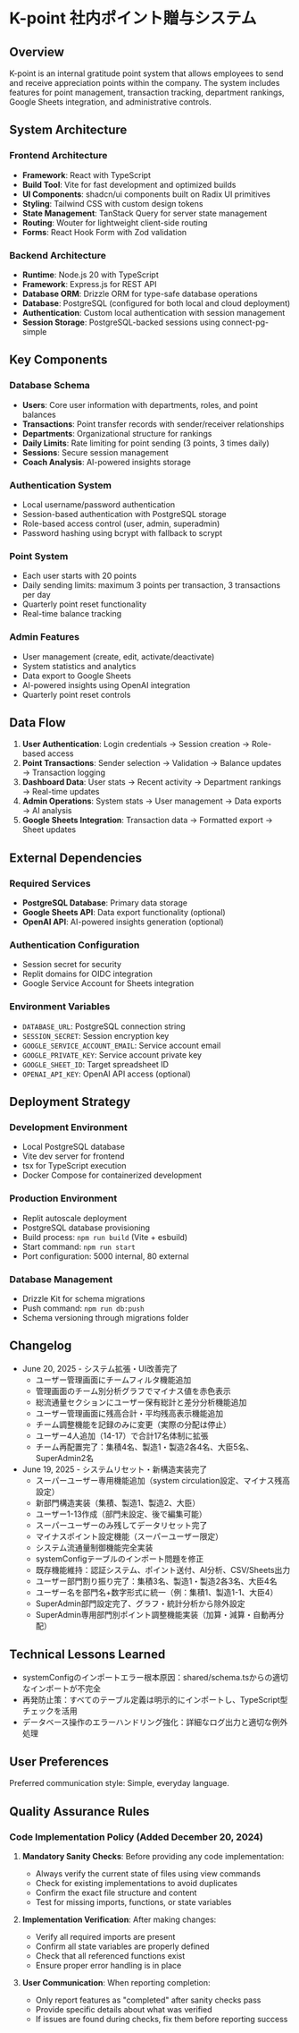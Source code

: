 # K-point 社内ポイント贈与システム

## Overview

K-point is an internal gratitude point system that allows employees to send and receive appreciation points within the company. The system includes features for point management, transaction tracking, department rankings, Google Sheets integration, and administrative controls.

## System Architecture

### Frontend Architecture
- **Framework**: React with TypeScript
- **Build Tool**: Vite for fast development and optimized builds
- **UI Components**: shadcn/ui components built on Radix UI primitives
- **Styling**: Tailwind CSS with custom design tokens
- **State Management**: TanStack Query for server state management
- **Routing**: Wouter for lightweight client-side routing
- **Forms**: React Hook Form with Zod validation

### Backend Architecture
- **Runtime**: Node.js 20 with TypeScript
- **Framework**: Express.js for REST API
- **Database ORM**: Drizzle ORM for type-safe database operations
- **Database**: PostgreSQL (configured for both local and cloud deployment)
- **Authentication**: Custom local authentication with session management
- **Session Storage**: PostgreSQL-backed sessions using connect-pg-simple

## Key Components

### Database Schema
- **Users**: Core user information with departments, roles, and point balances
- **Transactions**: Point transfer records with sender/receiver relationships
- **Departments**: Organizational structure for rankings
- **Daily Limits**: Rate limiting for point sending (3 points, 3 times daily)
- **Sessions**: Secure session management
- **Coach Analysis**: AI-powered insights storage

### Authentication System
- Local username/password authentication
- Session-based authentication with PostgreSQL storage
- Role-based access control (user, admin, superadmin)
- Password hashing using bcrypt with fallback to scrypt

### Point System
- Each user starts with 20 points
- Daily sending limits: maximum 3 points per transaction, 3 transactions per day
- Quarterly point reset functionality
- Real-time balance tracking

### Admin Features
- User management (create, edit, activate/deactivate)
- System statistics and analytics
- Data export to Google Sheets
- AI-powered insights using OpenAI integration
- Quarterly point reset controls

## Data Flow

1. **User Authentication**: Login credentials → Session creation → Role-based access
2. **Point Transactions**: Sender selection → Validation → Balance updates → Transaction logging
3. **Dashboard Data**: User stats → Recent activity → Department rankings → Real-time updates
4. **Admin Operations**: System stats → User management → Data exports → AI analysis
5. **Google Sheets Integration**: Transaction data → Formatted export → Sheet updates

## External Dependencies

### Required Services
- **PostgreSQL Database**: Primary data storage
- **Google Sheets API**: Data export functionality (optional)
- **OpenAI API**: AI-powered insights generation (optional)

### Authentication Configuration
- Session secret for security
- Replit domains for OIDC integration
- Google Service Account for Sheets integration

### Environment Variables
- `DATABASE_URL`: PostgreSQL connection string
- `SESSION_SECRET`: Session encryption key
- `GOOGLE_SERVICE_ACCOUNT_EMAIL`: Service account email
- `GOOGLE_PRIVATE_KEY`: Service account private key
- `GOOGLE_SHEET_ID`: Target spreadsheet ID
- `OPENAI_API_KEY`: OpenAI API access (optional)

## Deployment Strategy

### Development Environment
- Local PostgreSQL database
- Vite dev server for frontend
- tsx for TypeScript execution
- Docker Compose for containerized development

### Production Environment
- Replit autoscale deployment
- PostgreSQL database provisioning
- Build process: `npm run build` (Vite + esbuild)
- Start command: `npm run start`
- Port configuration: 5000 internal, 80 external

### Database Management
- Drizzle Kit for schema migrations
- Push command: `npm run db:push`
- Schema versioning through migrations folder

## Changelog
- June 20, 2025 - システム拡張・UI改善完了
  - ユーザー管理画面にチームフィルタ機能追加
  - 管理画面のチーム別分析グラフでマイナス値を赤色表示
  - 総流通量セクションにユーザー保有総計と差分分析機能追加
  - ユーザー管理画面に残高合計・平均残高表示機能追加
  - チーム調整機能を記録のみに変更（実際の分配は停止）
  - ユーザー4人追加（14-17）で合計17名体制に拡張
  - チーム再配置完了：集積4名、製造1・製造2各4名、大臣5名、SuperAdmin2名
- June 19, 2025 - システムリセット・新構造実装完了
  - スーパーユーザー専用機能追加（system circulation設定、マイナス残高設定）
  - 新部門構造実装（集積、製造1、製造2、大臣）
  - ユーザー1-13作成（部門未設定、後で編集可能）
  - スーパーユーザーのみ残してデータリセット完了
  - マイナスポイント設定機能（スーパーユーザー限定）
  - システム流通量制御機能完全実装
  - systemConfigテーブルのインポート問題を修正
  - 既存機能維持：認証システム、ポイント送付、AI分析、CSV/Sheets出力
  - ユーザー部門割り振り完了：集積3名、製造1・製造2各3名、大臣4名
  - ユーザー名を部門名+数字形式に統一（例：集積1、製造1-1、大臣4）
  - SuperAdmin部門設定完了、グラフ・統計分析から除外設定
  - SuperAdmin専用部門別ポイント調整機能実装（加算・減算・自動再分配）

## Technical Lessons Learned
- systemConfigのインポートエラー根本原因：shared/schema.tsからの適切なインポートが不完全
- 再発防止策：すべてのテーブル定義は明示的にインポートし、TypeScript型チェックを活用
- データベース操作のエラーハンドリング強化：詳細なログ出力と適切な例外処理

## User Preferences

Preferred communication style: Simple, everyday language.

## Quality Assurance Rules

### Code Implementation Policy (Added December 20, 2024)
1. **Mandatory Sanity Checks**: Before providing any code implementation:
   - Always verify the current state of files using view commands
   - Check for existing implementations to avoid duplicates
   - Confirm the exact file structure and content
   - Test for missing imports, functions, or state variables

2. **Implementation Verification**: After making changes:
   - Verify all required imports are present
   - Confirm all state variables are properly defined
   - Check that all referenced functions exist
   - Ensure proper error handling is in place

3. **User Communication**: When reporting completion:
   - Only report features as "completed" after sanity checks pass
   - Provide specific details about what was verified
   - If issues are found during checks, fix them before reporting success